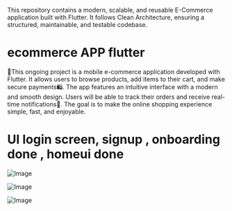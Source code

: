This repository contains a modern, scalable, and reusable E-Commerce application built with Flutter. It follows Clean Architecture, ensuring a structured, maintainable, and testable codebase.

# ecommerce APP flutter

📱This ongoing project is a mobile e-commerce application developed with Flutter. It allows users to browse products, add items to their cart, and make secure payments🛍. The app features an intuitive interface with a modern and smooth design. Users will be able to track their orders and receive real-time notifications🛒. The goal is to make the online shopping experience simple, fast, and enjoyable. 
# UI login screen, signup , onboarding done , homeui done

![Image](https://github.com/user-attachments/assets/c9cc6ca1-a28b-43a4-9d07-b736366bebce)

![Image](https://github.com/user-attachments/assets/be5bfe9a-a3ea-4ae1-9209-72dcc9482053)

![Image](https://github.com/user-attachments/assets/62c80253-54e8-43d6-8497-e848a437d652)


